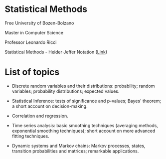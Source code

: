 # Statistical Methods

Free University of Bozen-Bolzano

Master in Computer Science

Professor Leonardo Ricci

Statistical Methods - Heider Jeffer Notation
([Link](https://github.com/HeiderJeffer/Statistical-Methods/blob/main/Statistical%20Methods%20-%20Heider%20Jeffer%20Notation.pdf))

# List of topics

-   Discrete random variables and their distributions: probability;
    random variables; probability distributions; expected values.

-   Statistical Inference: tests of significance and p-values; Bayes\'
    theorem; a short account on decision-making.

-   Correlation and regression.

-   Time series analysis: basic smoothing techniques (averaging methods,
    exponential smoothing techniques); short account on more advanced
    fitting techniques.

-   Dynamic systems and Markov chains: Markov processes, states,
    transition probabilities and matrices; remarkable applications.
